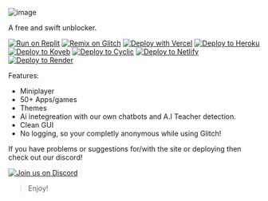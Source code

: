![image](https://github.com/infdevv/Glitch/blob/main/logo.png?raw=true)

A free and swift unblocker. 

[![Run on Replit](https://binbashbanana.github.io/deploy-buttons/buttons/remade/replit.svg)](https://replit.com/github/Glitch-Network/v6)
[![Remix on Glitch](https://binbashbanana.github.io/deploy-buttons/buttons/remade/glitch.svg)](https://glitch.com/edit/#!/import/github/Glitch-Network/v6)
[![Deploy with Vercel](https://binbashbanana.github.io/deploy-buttons/buttons/remade/vercel.svg)](https://vercel.com/new/clone?repositoryurl=https://github.com/Glitch-Network/v6)
<a target="_blank" href="https://heroku.com/deploy/?template=https://github.com/Glitch-Network/v6"><img alt="Deploy to Heroku" src="https://binbashbanana.github.io/deploy-buttons/buttons/remade/heroku.svg"></a>
<a target="_blank" href="https://app.koyeb.com/deploy?type=git&repository=github.com/Glitch-Network/v6"><img alt="Deploy to Koyeb" src="https://binbashbanana.github.io/deploy-buttons/buttons/remade/koyeb.svg"></a>
<a target="_blank" href="https://app.cyclic.sh/api/app/deploy/Glitch-Network/v6"><img alt="Deploy to Cyclic" src="https://binbashbanana.github.io/deploy-buttons/buttons/remade/cyclic.svg"></a>
[![Deploy to Netlify](https://binbashbanana.github.io/deploy-buttons/buttons/official/netlify.svg)](https://app.netlify.com/start/deploy?repository=https://github.com/Glitch-Network/v6)
[![Deploy to Render](https://binbashbanana.github.io/deploy-buttons/buttons/official/render.svg)](https://render.com/deploy?repo=https://github.com/Glitch-Network/v6)


Features:

- Miniplayer
- 50+ Apps/games
- Themes
- Ai inetegreation with our own chatbots and A.I Teacher detection.
- Clean GUI
- No logging, so your completly anonymous while using Glitch!


If you have problems or suggestions for/with the site or deploying then check out our discord!

[![Join us on Discord](https://invidget.switchblade.xyz/M9wftXz7Mc?theme=dark)](https://discord.gg/M9wftXz7Mc)

> Enjoy!

 
